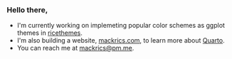 ### Hello there,

- I'm currently working on implemeting popular color schemes as ggplot themes in [ricethemes](https://github.com/Mackrics/ricethemes).
- I'm also building a website, [mackrics.com](https://mackrics.com), to learn more about [Quarto](https://quarto.org).
- You can reach me at [mackrics@pm.me](mailto:mackrics@pm.me).

<!--
**Mackrics/mackrics** is a ✨ _special_ ✨ repository because its `README.md` (this file) appears on your GitHub profile.

Here are some ideas to get you started:

- 🔭 I’m currently working on ...
- 🌱 I’m currently learning ...
- 👯 I’m looking to collaborate on ...
- 🤔 I’m looking for help with ...
- 💬 Ask me about ...
- 📫 How to reach me: ...
- 😄 Pronouns: ...
- ⚡ Fun fact: ...
-->
